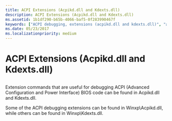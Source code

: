 ```yaml
---
title: ACPI Extensions (Acpikd.dll and Kdexts.dll)
description: ACPI Extensions (Acpikd.dll and Kdexts.dll)
ms.assetid: 1b1df290-b65b-4066-baf5-0f283990467f
keywords: ["ACPI debugging, extensions (acpikd.dll and kdexts.dll)", "acpikd.dll (ACPI extensions)", "extensions, ACPI"]
ms.date: 05/23/2017
ms.localizationpriority: medium
---
```


# ACPI Extensions (Acpikd.dll and Kdexts.dll)


## <span id="ddk_acpi_extensions_acpikd_dll_and_kdexts_dll__dbg"></span><span id="DDK_ACPI_EXTENSIONS_ACPIKD_DLL_AND_KDEXTS_DLL__DBG"></span>


Extension commands that are useful for debugging ACPI (Advanced Configuration and Power Interface) BIOS code can be found in Acpikd.dll and Kdexts.dll.


Some of the ACPI debugging extensions can be found in Winxp\\Acpikd.dll, while others can be found in Winxp\\Kdexts.dll.

 

 





